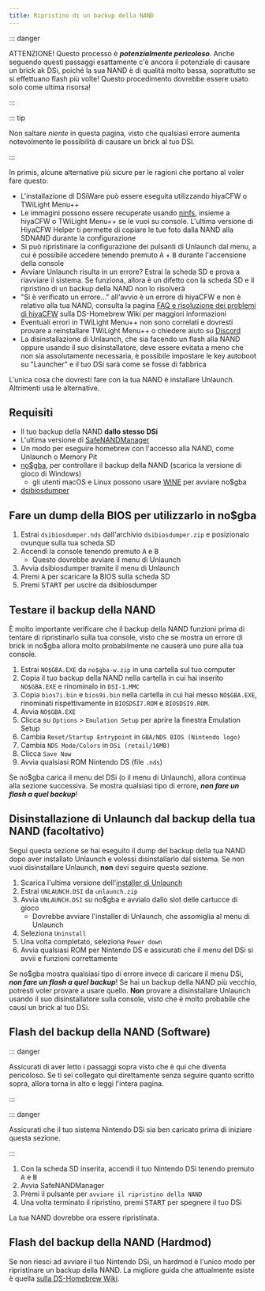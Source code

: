 ```yaml
---
title: Ripristino di un backup della NAND
---
```


::: danger

ATTENZIONE! Questo processo è ***potenzialmente pericoloso***. Anche seguendo questi passaggi esattamente c'è ancora il potenziale di causare un brick ak DSi, poiché la sua NAND è di qualità molto bassa, soprattutto se si effettuano flash più volte! Questo procedimento dovrebbe essere usato solo come ultima risorsa!

:::

::: tip

Non saltare *niente* in questa pagina, visto che qualsiasi errore aumenta notevolmente le possibilità di causare un brick al tuo DSi.

:::

In primis, alcune alternative più sicure per le ragioni che portano al voler fare questo:
- L'installazione di DSiWare può essere eseguita utilizzando hiyaCFW o TWiLight Menu++
- Le immagini possono essere recuperate usando [ninfs](https://github.com/ihaveamac/ninfs/releases), insieme a hiyaCFW o TWiLight Menu++ se le vuoi su console. L'ultima versione di HiyaCFW Helper ti permette di copiare le tue foto dalla NAND alla SDNAND durante la configurazione
- Si può ripristinare la configurazione dei pulsanti di Unlaunch dal menu, a cui è possibile accedere tenendo premuto <kbd class="face">A</kbd> + <kbd class="face">B</kbd> durante l'accensione della console
- Avviare Unlaunch risulta in un errore? Estrai la scheda SD e prova a riavviare il sistema. Se funziona, allora è un difetto con la scheda SD e il ripristino di un backup della NAND non lo risolverà
- "Si è verificato un errore..." all'avvio è un errore di hiyaCFW e non è relativo alla tua NAND, consulta la pagina [FAQ e risoluzione dei problemi di hiyaCFW](https://wiki.ds-homebrew.com/hiyacfw/faq) sulla DS-Homebrew Wiki per maggiori informazioni
- Eventuali errori in TWiLight Menu++ non sono correlati e dovresti provare a reinstallare TWiLight Menu++ o chiedere aiuto su [Discord](https://ds-homebrew.com/discord)
- La disinstallazione di Unlaunch, che sia facendo un flash alla NAND oppure usando il suo disinstallatore, deve essere evitata a meno che non sia assolutamente necessaria, è possibile impostare le key autoboot su "Launcher" e il tuo DSi sarà come se fosse di fabbrica

L'unica cosa che dovresti fare con la tua NAND è installare Unlaunch. Altrimenti usa le alternative.

## Requisiti
- Il tuo backup della NAND **dallo stesso DSi**
- L'ultima versione di [SafeNANDManager](https://github.com/DS-Homebrew/SafeNANDManager/releases/latest/download/SafeNANDManager.nds)
- Un modo per eseguire homebrew con l'accesso alla NAND, come Unlaunch o Memory Pit
- [no$gba](https://problemkaputt.de/gba.htm), per controllare il backup della NAND (scarica la versione di gioco di Windows)
    - gli utenti macOS e Linux possono usare [WINE](https://winehq.org) per avviare no$gba
- [dsibiosdumper](http://melonds.kuribo64.net/downloads/dsibiosdumper.7z)

## Fare un dump della BIOS per utilizzarlo in no$gba
1. Estrai `dsibiosdumper.nds` dall'archivio `dsibiosdumper.zip` e posizionalo ovunque sulla tua scheda SD
2. Accendi la console tenendo premuto <kbd class="face">A</kbd> e <kbd class="face">B</kbd>
    - Questo dovrebbe avviare il menu di Unlaunch
3. Avvia dsibiosdumper tramite il menu di Unlaunch
4. Premi <kbd class="face">A</kbd> per scaricare la BIOS sulla scheda SD
5. Premi <kbd>START</kbd> per uscire da dsibiosdumper

## Testare il backup della NAND
È molto importante verificare che il backup della NAND funzioni prima di tentare di ripristinarlo sulla tua console, visto che se mostra un errore di brick in no$gba allora molto probabilmente ne causerà uno pure alla tua console.
1. Estrai `NO$GBA.EXE` da `no$gba-w.zip` in una cartella sul tuo computer
2. Copia il tuo backup della NAND nella cartella in cui hai inserito `NO$GBA.EXE` e rinominalo in `DSI-1.MMC`
3. Copia `bios7i.bin` e `bios9i.bin` nella cartella in cui hai messo `NO$GBA.EXE`, rinominati rispettivamente in `BIOSDSI7.ROM` e `BIOSDSI9.ROM`.
4. Avvia `NO$GBA.EXE`
5. Clicca su `Options` > `Emulation Setup` per aprire la finestra Emulation Setup
6. Cambia `Reset/Startup Entrypoint` in `GBA/NDS BIOS (Nintendo logo)`
7. Cambia `NDS Mode/Colors` in `DSi (retail/16MB)`
8. Clicca `Save Now`
9. Avvia qualsiasi ROM Nintendo DS (file `.nds`)

Se no$gba carica il menu del DSi (o il menu di Unlaunch), allora continua alla sezione successiva. Se mostra qualsiasi tipo di errore, ***non fare un flash a quel backup***!

## Disinstallazione di Unlaunch dal backup della tua NAND (facoltativo)
Segui questa sezione se hai eseguito il dump del backup della tua NAND dopo aver installato Unlaunch e volessi disinstallarlo dal sistema. Se non vuoi disinstallare Unlaunch, **non** devi seguire questa sezione.
1. Scarica l'ultima versione dell'[installer di Unlaunch](https://problemkaputt.de/unlaunch.zip)
1. Estrai `UNLAUNCH.DSI` da `unlaunch.zip`
1. Avvia `UNLAUNCH.DSI` su no$gba e avvialo dallo slot delle cartucce di gioco
    - Dovrebbe avviare l'installer di Unlaunch, che assomiglia al menu di Unlaunch
1. Seleziona `Uninstall`
1. Una volta completato, seleziona `Power down`
1. Avvia qualsiasi ROM per Nintendo DS e assicurati che il menu del DSi si avvii e funzioni correttamente

Se no$gba mostra qualsiasi tipo di errore invece di caricare il menu DSi, ***non fare un flash a quel backup***! Se hai un backup della NAND più vecchio, potresti voler provare a usare quello. **Non** provare a disinstallare Unlaunch usando il suo disinstallatore sulla console, visto che è molto probabile che causi un brick al tuo DSi.

## Flash del backup della NAND (Software)

::: danger

Assicurati di aver letto i passaggi sopra visto che è qui che diventa pericoloso. Se ti sei collegato qui direttamente senza seguire quanto scritto sopra, allora torna in alto e leggi l'intera pagina.

:::

::: danger

Assicurati che il tuo sistema Nintendo DSi sia ben caricato prima di iniziare questa sezione.

:::

1. Con la scheda SD inserita, accendi il tuo Nintendo DSi tenendo premuto <kbd class="face">A</kbd> e <kbd class="face">B</kbd>
3. Avvia SafeNANDManager
4. Premi il pulsante per `avviare il ripristino della NAND`
6. Una volta terminato il ripristino, premi <kbd>START</kbd> per spegnere il tuo DSi

La tua NAND dovrebbe ora essere ripristinata.

## Flash del backup della NAND (Hardmod)
Se non riesci ad avviare il tuo Nintendo DSi, un hardmod è l'unico modo per ripristinare un backup della NAND. La migliore guida che attualmente esiste è quella [ sulla DS-Homebrew Wiki](https://wiki.ds-homebrew.com/ds-index/hardmod#nintendo-dsi).
